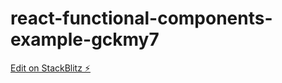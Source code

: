 # react-functional-components-example-gckmy7

[Edit on StackBlitz ⚡️](https://stackblitz.com/edit/react-functional-components-example-gckmy7)